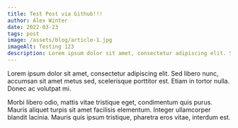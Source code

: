```yaml
---
title: Test Post via Github!!!
author: Alex Winter
date: 2022-03-23
tags: post
image: /assets/blog/article-1.jpg
imageAlt: Testing 123
description: Lorem ipsum dolor sit amet, consectetur adipiscing elit. Sed libero nunc, accumsan sit amet metus sed, scelerisque porttitor est. Etiam in tortor nulla. Donec ac volutpat mi.
---
```


Lorem ipsum dolor sit amet, consectetur adipiscing elit. Sed libero nunc, accumsan sit amet metus sed, scelerisque porttitor est. Etiam in tortor nulla. Donec ac volutpat mi.

Morbi libero odio, mattis vitae tristique eget, condimentum quis purus. Mauris aliquet turpis sit amet facilisis elementum. Integer ullamcorper blandit lacinia. Mauris quis ipsum tristique, pharetra eros vitae, interdum est.